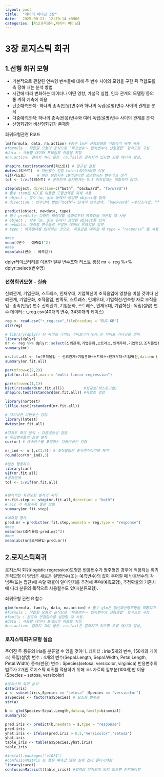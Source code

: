 ```yaml
---
layout: post
title:  "데이터 마이닝 3장"
date:   2025-09-21- 12:59:14 +0900
categories: [학교과목정리,데이터 마이닝]
---
```


# 3장 로지스틱 회귀

## 1.선형 회귀 모형
- 기본적으로 관찰된 연속형 변수들에 대해 두 변수 사이의 모형을 구한 뒤 적합도를 측
정해 내는 분석 방법
- 시간에 따라 변화하는 데이터나 어떤 영향, 가설적 실험, 인과 관계의 모델링 등의 통
계적 예측에 이용
- 단순예측분석 : 하나의 종속(반응)변수와 하나의 독립(설명)변수 사이의 관계를 분석
- 다중예측분석: 하나의 종속(반응)변수와 여러 독립(설명)변수 사이의 관계를 분석
- 선형회귀와 비선형회귀가 존재함

회귀모형관련 R코드
``` R
lm(formula, data, na.action) #함수 lm은 선형모형을 적합하기 위해 사용
#formula : 적합할 모형의 공식으로 ‘목표변수〜 입력변수의 선형결합’ 형식으로 구성. 
#data : 사용할 데이터 프레임의 이름을 지정
#na.action: 결측치 처리 옵션. na.fail은 결측치가 있으면 오류 메시지 발생, 

shapiro.test(rstandard(리스트)) # 정규성 검정
dwtest(리스트)  # 더빈욌슨 검정 lmtest라이브러리 이용
vif(리스트)     # 분산 팽창지수 10이상이면 쓰면안되는 변수라고 생각
tol <- 1/vif(리스트) # 공차한계 공차한계는 0.1 이하일때는 적합하지 않다.

step(object, direction=c(“both”, “backward”, "forward"))
# 함수 step은 AIC를 이용한 모형선택을 위해 사용
# object : 함수 lm, glm 등에서 생성한 object를 입력
# direction : 변수선택 방법(“both”= 단계적 변수선택, “backward” =후진소거법, “forward”=전진선택법)을 지정함

predict(object, newdata, type)
# 함수 predict는 다양한 모형적합 결과로부터 예측값을 계산할 때 사용
# object : 함수 lm, glm 등에서 생성한 object를 입력
# newdata: 예측할 변수들로 구성된 데이터 프레임을 입력
# type : 예측형태를 입력하는 것으로, 목표값을 예측할 때 type = “response” 를 사용

#mse
mean((변수 - 예측값)^2)
#mae
mean(abs(변수 - 예측값))
```

dplyr라이브러리를 이용한 일부 변수포함 리스트 생성
mr <- reg %>% dplyr::select(변수명)


### 선형회귀모형 - 실습
신뢰관계, 기업문화, 스트레스, 인재우대, 기업혁신이 조직몰입에 영향을 미칠 것이다
신뢰관계, 기업문화, 조직몰입, 만족도, 스트레스, 인재우대, 기업혁신:연속형 자료
조직몰입 : 종속(반응) 변수
신뢰관계, 기업문화, 스트레스, 인재우대, 기업혁신 : 독립(설명) 변수
데이터 : r_reg.csv(40개의 변수, 3430개의 케이스)

```R
reg <- read.csv("r_reg.csv",fileEncoding = "EUC-KR")
str(reg)

# library(dplyr) 은 파이프 라이닝 라이브러리 %>% 는 파이프 라이닝을 의미
library(dplyr)
mr <- reg %>% dplyr::select(신뢰관계,기업문화,스트레스,인재우대,기업혁신,조직몰입)
summary(mr)

mr.fit.all <- lm(조직몰입 ~ 신뢰관계+기업문화+스트레스+인재우대+기업혁신,data=mr)
summary(mr.fit.all)

par(mfrow=c(2,2))
plot(mr.fit.all,main = "multi linear regression")

par(mfrow=c(1,1))
hist(rstandard(mr.fit.all))         #정규성(히스토그램)
shapiro.test(rstandard(mr.fit.all)) #독립성 검정

library(nortest)
lillie.test(rstandard(mr.fit.all))

# 자기상관 더빈왓슨 검정
library(lmtest)
dwtest(mr.fit.all)

#다자우 회귀 분석 : 다중공선성 검정
# 독립변수들의 상관 분석
cor(mr) # 종속변수를 포함하는 다중곤선선 검정

mr_ind <- mr[,c(1:5)] # 조직몰입은 종속변수이기에 제거
round(cor(mr_ind),3)

#분산 팽창지수
library(car)
vif(mr.fit.all)
#공차한계
tol <- 1/vif(mr.fit.all)


#본격적인 회귀모형 분석의 시작
mr.fit.step <- step(mr.fit.all,direction = "both")
# aic 가 작을수록 좋은 모형
summary(mr.fit.step)

#예측및 평가
pred.mr = predict(mr.fit.step,newdata = reg,type = "response")
#mse
mean((mr$조직몰입-pred.mr)^2)
#mae
mean(abs(mr$조직몰입-pred.mr))
```

## 2.로지스틱회귀

로지스틱 회귀(logistic regression)모형은 반응변수가 범주형인 경우에 적용되는 회귀분석모형
이 방법은 새로운 설명변수(또는 예측변수)의 값이 주어질 때 반응변수의 각 범주(또는 집단)에 속할 확률이 얼마인지를 추정해 주며(예측모형), 추정확률의 기준치에 따라 분류의 목적으로 사용될수도 있다(분류모형).

회귀모형 관련 R 함수
``` R
glm(formula, family, data, na.action) # 함수 glm은 일반화선형모형을 적합하기 위해 사용
#formula : 적합할 모형의 공식으로 ‘목표변수〜 입력변수의 선형결합’ 형식으로 구성. 
#family : 분포와 연결함수를 설정할 때 사용.
#data : 사용할 데이터 프레임의 이름을 지정
#na.action: 결측치 처리 옵션. na.fail은 결측치가 있으면 오류 메시지 발생, 
```

### 로지스틱회귀모형 실습

주어진 두 종류의 iris를 분류할 수 있을 것이다.
데이터 : iris(5개의 변수, 150개의 케이스)
독립(설명) 변수 : 4개의 변수(Sepal.Length, Sepal.Width, Petal.Length, Petal.Width)
종속(반응) 변수 : Species(setosa, versicolor, virginica)
반응변수의 범주가 2개인 로지스틱 회귀를 적용하기 위해 iris 자료의 일부분(100개)만 이용(Species – setosa, versicolor)

``` R
#로지스틱 회귀 분석
data(iris)
a <- subset(iris,Species == "setosa" |Species == "versicolor")
a$Species <- factor(a$Species) # 요소형 변수로 
str(a)

b <- glm(Species~Sepal.Length,data=a,family=binomial)
summary(b)

pred.iris <- predict(b,newdata = a,type = "response")
pred.iris
yhat.iris <- ifelse(pred.iris > 0.5,"versicolor","setosa")
yhat.iris
table_iris <- table(a$Species,yhat.iris)
table_iris

#install.packages("e1071")
#confusionMatrix 는 행은 예측값 열은 실제 값이 들어가야함
library(caret)
confusionMatrix(t(table_iris)) #입력값 전치되어 있지 않으면 전치해야함
```